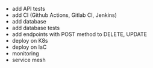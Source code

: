 * add API tests
* add CI (Github Actions, Gitlab CI, Jenkins)
* add database
* add database tests
* add endpoints with POST method to DELETE, UPDATE
* deploy on K8s
* deploy on IaC
* monitoring
* service mesh
